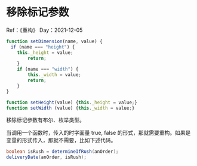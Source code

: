 # 移除标记参数

Ref：《重构》
Day：2021-12-05

```javascript
function setDimension(name, value) {
　if (name === "height") {
    this._height = value;
        return;
    }
    if (name === "width") {
        this._width = value;
        return;
    }
}

function setHeight(value) {this._height = value;} 
function setWidth (value) {this._width = value;}
```

移除标记参数有布尔、枚举类型。

当调用一个函数时，传入的时字面量 true, false 的形式，那就需要重构。如果是变量的形式传入，那就不需要，比如下述代码。

```java
boolean isRush = determineIfRush(anOrder);
deliveryDate(anOrder, isRush);
```


